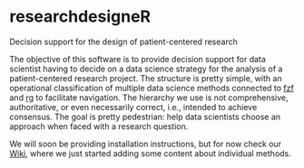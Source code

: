 # researchdesigneR
Decision support for the design of patient-centered research

The objective of this software is to provide decision support for data scientist having to decide on a data science strategy for the analysis of a patient-centered research project. The structure is pretty simple, with an operational classification of multiple data science methods connected to [fzf](https://github.com/junegunn/fzf) and [rg](https://github.com/BurntSushi/ripgrep) to facilitate navigation. The hierarchy we use is not comprehensive, authoritative, or even necessarily correct, i.e., intended to achieve consensus. The goal is pretty pedestrian: help data scientists choose an approach when faced with a research question.

We will soon be providing installation instructions, but for now check our [Wiki](https://github.com/sporedata/researchdesigneR/wiki), where we just started adding some content about individual methods.

<!--@todo add 

# Cli demo
place at the top - use 

# Installation instructions
dependencies: R (check specific packages), fzf, ag, rg, devicons - link to original project
ubuntu, arch

# Method description structure
## Pre-requisites
## Mock conclusions
## Methods
## Results
## Learning materials  

--> 

